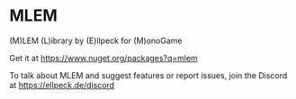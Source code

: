 # MLEM
(M)LEM (L)ibrary by (E)llpeck for (M)onoGame

Get it at https://www.nuget.org/packages?q=mlem

To talk about MLEM and suggest features or report issues, join the Discord at https://ellpeck.de/discord
